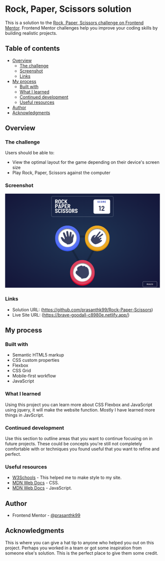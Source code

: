 # Rock, Paper, Scissors solution

This is a solution to the [Rock, Paper, Scissors challenge on Frontend Mentor](https://www.frontendmentor.io/challenges/rock-paper-scissors-game-pTgwgvgH). Frontend Mentor challenges help you improve your coding skills by building realistic projects. 

## Table of contents

- [Overview](#overview)
  - [The challenge](#the-challenge)
  - [Screenshot](#screenshot)
  - [Links](#links)
- [My process](#my-process)
  - [Built with](#built-with)
  - [What I learned](#what-i-learned)
  - [Continued development](#continued-development)
  - [Useful resources](#useful-resources)
- [Author](#author)
- [Acknowledgments](#acknowledgments)

## Overview

### The challenge

Users should be able to:

- View the optimal layout for the game depending on their device's screen size
- Play Rock, Paper, Scissors against the computer

### Screenshot

![](./images/screenshot.png)

### Links

- Solution URL: (https://github.com/prasanthk99/Rock-Paper-Scissors)
- Live Site URL: (https://brave-goodall-c8980e.netlify.app/)

## My process

### Built with

- Semantic HTML5 markup
- CSS custom properties
- Flexbox
- CSS Grid
- Mobile-first workflow
- JavaScript

### What I learned

Using this project you can learn more about CSS Flexbox and JavaScript using jquery, it will make the website function. Mostly I have learned more things in JavScript.

### Continued development

Use this section to outline areas that you want to continue focusing on in future projects. These could be concepts you're still not completely comfortable with or techniques you found useful that you want to refine and perfect.

### Useful resources

- [W3Schools](https://www.w3schools.com/css/) - This helped me to make style to my site.
- [MDN Web Docs](https://developer.mozilla.org/en-US/docs/Web/CSS) - CSS.
- [MDN Web Docs](https://developer.mozilla.org/en-US/docs/Web/JavaScript) - JavaScript.

## Author

- Frontend Mentor - [@prasanthk99](https://www.frontendmentor.io/profile/prasanthk99)

## Acknowledgments

This is where you can give a hat tip to anyone who helped you out on this project. Perhaps you worked in a team or got some inspiration from someone else's solution. This is the perfect place to give them some credit.

